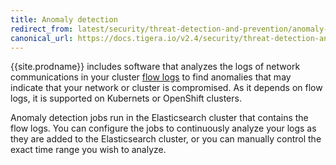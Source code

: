 ```yaml
---
title: Anomaly detection
redirect_from: latest/security/threat-detection-and-prevention/anomaly-detection/index
canonical_url: https://docs.tigera.io/v2.4/security/threat-detection-and-prevention/anomaly-detection
---
```


{{site.prodname}} includes software that analyzes the logs of network communications
in your cluster [flow logs] to find anomalies that may indicate that your network or cluster is compromised.  As it depends on flow logs, it is supported on Kubernets or OpenShift clusters.

Anomaly detection jobs run in the Elasticsearch cluster that contains the flow
logs. You can configure the jobs to continuously analyze your logs as they are
added to the Elasticsearch cluster, or you can manually control the exact time
range you wish to analyze.

[flow logs]: ../../logs/elastic/flow